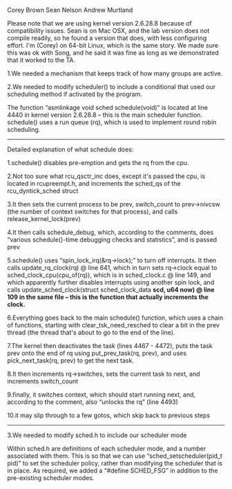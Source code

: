 Corey Brown
Sean Nelson
Andrew Murtland

Please note that we are using kernel version 2.6.28.8 because of compatibility issues. Sean is on Mac OSX, and the lab version does not compile readily, so he found a version that does, with less configuring effort. I'm (Corey) on 64-bit Linux, which is the same story. We made sure this was ok with Song, and he said it was fine as long as we demonstrated that it worked to the TA.

1.We needed a mechanism that keeps track of how many groups are active.

2.We needed to modify scheduler() to include a conditional that used our scheduling method if activated by the program.

The function “asmlinkage void sched schedule(void)” is located at line 4440 in kernel version 2.6.28.8 – this is the main scheduler function. schedule() uses a run queue (rq), which is used to implement round robin scheduling.

---

Detailed explanation of what schedule does:

1.schedule() disables pre-emption and gets the rq from the cpu.

2.Not too sure what rcu\_qsctr\_inc does, except it's passed the cpu, is located in rcupreempt.h, and increments the sched\_qs of the rcu\_dyntick\_sched struct

3.It then sets the current process to be prev, switch\_count to prev->nivcsw (the number of context switches for that process), and calls release\_kernel\_lock(prev)

4.It then calls schedule\_debug, which, according to the comments, does “various schedule()-time debugging checks and statistics”, and is passed prev

5.schedule() uses “spin\_lock\_irq(&rq->lock);” to turn off interrupts. It then calls update\_rq\_clock(rq) @ line 641, which in turn sets rq->clock equal to sched\_clock\_cpu(cpu\_of(rq)), which is in sched\_clock.c @ line 149, and which apparently further disables interrupts using another spin lock, and calls update\_sched\_clock(struct sched\_clock\_data **scd, u64 now) @ line 109 in the same file – this is the function that actually increments the clock.**

6.Everything goes back to the main schedule() function, which uses a chain of functions, starting with clear\_tsk\_need\_resched to clear a bit in the prev thread (the thread that's about to go to the end of the line).

7.The kernel then deactivates the task (lines 4467 - 4472), puts the task prev onto the end of rq using put\_prev\_task(rq, prev), and uses pick\_next\_task(rq, prev) to get the next task.

8.It then increments rq->switches, sets the current task to next, and increments switch\_count

9.finally, it switches context, which should start running next, and, according to the comment, also “unlocks the rq” (line 4493)

10.it may slip through to a few gotos, which skip back to previous steps


---

3.We needed to modify sched.h to include our scheduler mode

Within sched.h are definitions of each scheduler mode, and a number associated with them. This is so that we can use “sched\_setscheduler(pid\_t pid)” to set the scheduler policy, rather than modifying the scheduler that is in place. As required, we added a “#define SCHED\_FSG” in addition to the pre-existing scheduler modes.